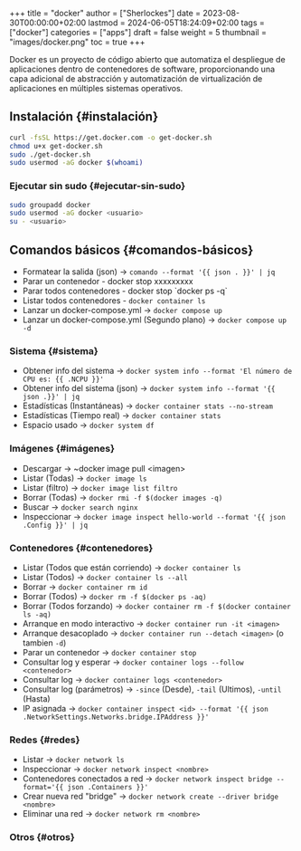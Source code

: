 +++
title = "docker"
author = ["Sherlockes"]
date = 2023-08-30T00:00:00+02:00
lastmod = 2024-06-05T18:24:09+02:00
tags = ["docker"]
categories = ["apps"]
draft = false
weight = 5
thumbnail = "images/docker.png"
toc = true
+++

Docker es un proyecto de código abierto que automatiza el despliegue de aplicaciones dentro de contenedores de software, proporcionando una capa adicional de abstracción y automatización de virtualización de aplicaciones en múltiples sistemas operativos.

<!--more-->


## Instalación {#instalación}

```bash
curl -fsSL https://get.docker.com -o get-docker.sh
chmod u+x get-docker.sh
sudo ./get-docker.sh
sudo usermod -aG docker $(whoami)
```


### Ejecutar sin sudo {#ejecutar-sin-sudo}

```bash
sudo groupadd docker
sudo usermod -aG docker <usuario>
su - <usuario>
```


## Comandos básicos {#comandos-básicos}

-   Formatear la salida (json) -&gt; `comando --format '{{ json . }}' | jq`
-   Parar un contenedor - docker stop xxxxxxxxx
-   Parar todos contenedores - docker stop \`docker ps -q\`
-   Listar todos contenedores - `docker container ls`
-   Lanzar un docker-compose.yml -&gt; `docker compose up`
-   Lanzar un docker-compose.yml (Segundo plano) -&gt; `docker compose up -d`


### Sistema {#sistema}

-   Obtener info del sistema -&gt; `docker system info --format 'El número de CPU es: {{ .NCPU }}'`
-   Obtener info del sistema (json) -&gt; `docker system info --format '{{ json .}}' | jq`
-   Estadísticas (Instantáneas) -&gt; `docker container stats --no-stream`
-   Estadísticas (Tiempo real) -&gt; `docker container stats`
-   Espacio usado -&gt; `docker system df`


### Imágenes {#imágenes}

-   Descargar -&gt; ~docker image pull &lt;imagen&gt;
-   Listar (Todas) -&gt; `docker image ls`
-   Listar (filtro) -&gt; `docker image list filtro`
-   Borrar (Todas) -&gt; `docker rmi -f $(docker images -q)`
-   Buscar -&gt; `docker search nginx`
-   Inspeccionar -&gt; `docker image inspect hello-world --format '{{ json .Config }}' | jq`


### Contenedores {#contenedores}

-   Listar (Todos que están corriendo) -&gt; `docker container ls`
-   Listar (Todos) -&gt; `docker container ls --all`
-   Borrar -&gt; `docker container rm id`
-   Borrar (Todos) -&gt; `docker rm -f $(docker ps -aq)`
-   Borrar (Todos forzando) -&gt; `docker container rm -f $(docker container ls -aq)`
-   Arranque en modo interactivo -&gt; `docker container run -it <imagen>`
-   Arranque desacoplado -&gt; `docker container run --detach <imagen>` (o tambien `-d`)
-   Parar un contenedor -&gt; `docker container stop`
-   Consultar log y esperar -&gt; `docker container logs --follow <contenedor>`
-   Consultar log -&gt; `docker container logs <contenedor>`
-   Consultar log (parámetros) -&gt; `-since` (Desde), `-tail` (Ultimos), `-until` (Hasta)
-   IP asignada -&gt; `docker container inspect <id> --format '{{ json .NetworkSettings.Networks.bridge.IPAddress }}'`


### Redes {#redes}

-   Listar -&gt; `docker network ls`
-   Inspeccionar -&gt; `docker network inspect <nombre>`
-   Contenedores conectados a red -&gt; `docker network inspect bridge --format='{{ json .Containers }}'`
-   Crear nueva red "bridge" -&gt; `docker network create --driver bridge <nombre>`
-   Eliminar una red -&gt; `docker network rm <nombre>`


### Otros {#otros}
